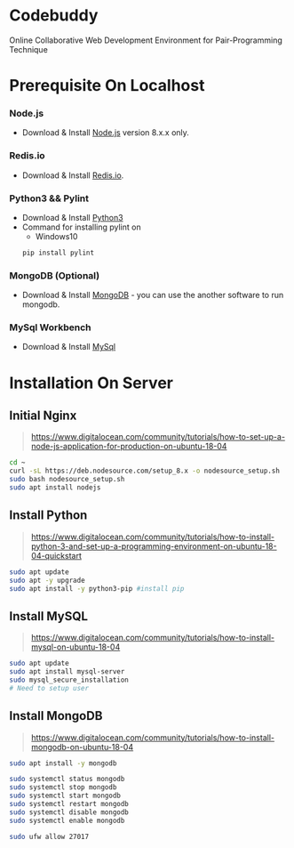 # Codebuddy
Online Collaborative Web Development Environment for Pair-Programming Technique

# Prerequisite On Localhost
### Node.js
* Download & Install [Node.js](https://redis.io/) version 8.x.x only.
### Redis.io
* Download & Install [Redis.io](https://redis.io/).
### Python3 && Pylint
* Download & Install [Python3](https://www.python.org/downloads/)
* Command for installing pylint on
  - Windows10
  ```bash
  pip install pylint
  ```
### MongoDB (Optional)
* Download & Install [MongoDB](https://www.mongodb.com/download-center/community) - you can use the another software to run mongodb.
### MySql Workbench
* Download & Install [MySql](https://www.mysql.com/products/workbench/)


# Installation On Server
## Initial Nginx
> https://www.digitalocean.com/community/tutorials/how-to-set-up-a-node-js-application-for-production-on-ubuntu-18-04

```bash
cd ~
curl -sL https://deb.nodesource.com/setup_8.x -o nodesource_setup.sh
sudo bash nodesource_setup.sh
sudo apt install nodejs
```
## Install Python
> https://www.digitalocean.com/community/tutorials/how-to-install-python-3-and-set-up-a-programming-environment-on-ubuntu-18-04-quickstart
```bash
sudo apt update
sudo apt -y upgrade
sudo apt install -y python3-pip #install pip
```

## Install MySQL
> https://www.digitalocean.com/community/tutorials/how-to-install-mysql-on-ubuntu-18-04
```bash
sudo apt update
sudo apt install mysql-server
sudo mysql_secure_installation
# Need to setup user
```

## Install MongoDB
> https://www.digitalocean.com/community/tutorials/how-to-install-mongodb-on-ubuntu-18-04
```bash
sudo apt install -y mongodb
```
```bash
sudo systemctl status mongodb
sudo systemctl stop mongodb
sudo systemctl start mongodb
sudo systemctl restart mongodb
sudo systemctl disable mongodb
sudo systemctl enable mongodb

sudo ufw allow 27017
```
